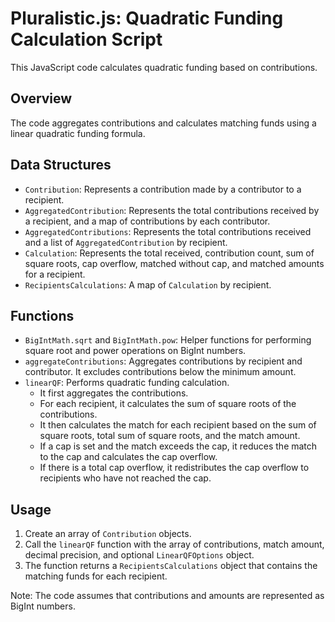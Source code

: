 # Pluralistic.js:  Quadratic Funding Calculation Script

This JavaScript code calculates quadratic funding based on contributions.

## Overview

The code aggregates contributions and calculates matching funds using a linear quadratic funding formula. 

## Data Structures

- `Contribution`: Represents a contribution made by a contributor to a recipient.
- `AggregatedContribution`: Represents the total contributions received by a recipient, and a map of contributions by each contributor.
- `AggregatedContributions`: Represents the total contributions received and a list of `AggregatedContribution` by recipient.
- `Calculation`: Represents the total received, contribution count, sum of square roots, cap overflow, matched without cap, and matched amounts for a recipient.
- `RecipientsCalculations`: A map of `Calculation` by recipient.

## Functions

- `BigIntMath.sqrt` and `BigIntMath.pow`: Helper functions for performing square root and power operations on BigInt numbers.
- `aggregateContributions`: Aggregates contributions by recipient and contributor. It excludes contributions below the minimum amount.
- `linearQF`: Performs quadratic funding calculation.
  - It first aggregates the contributions.
  - For each recipient, it calculates the sum of square roots of the contributions.
  - It then calculates the match for each recipient based on the sum of square roots, total sum of square roots, and the match amount.
  - If a cap is set and the match exceeds the cap, it reduces the match to the cap and calculates the cap overflow.
  - If there is a total cap overflow, it redistributes the cap overflow to recipients who have not reached the cap.

## Usage

1. Create an array of `Contribution` objects.
2. Call the `linearQF` function with the array of contributions, match amount, decimal precision, and optional `LinearQFOptions` object.
3. The function returns a `RecipientsCalculations` object that contains the matching funds for each recipient.

Note: The code assumes that contributions and amounts are represented as BigInt numbers.
